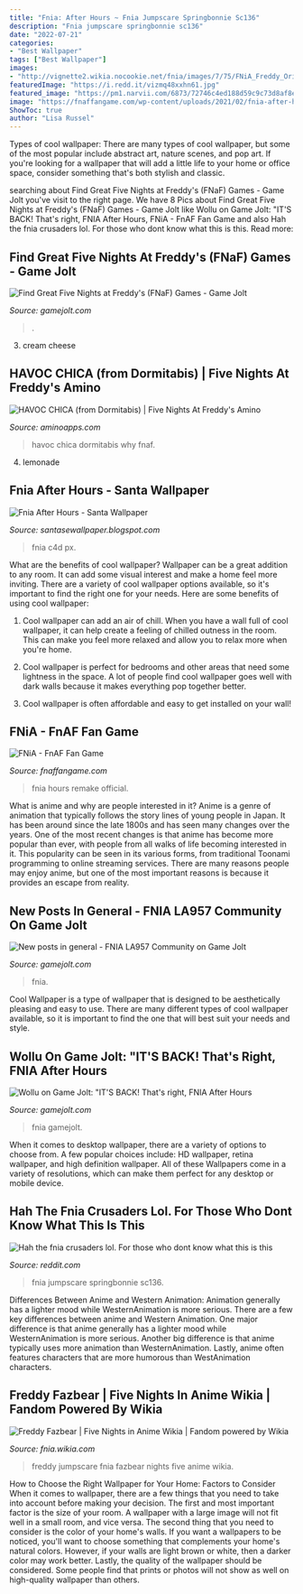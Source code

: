 ```yaml
---
title: "Fnia: After Hours ~ Fnia Jumpscare Springbonnie Sc136"
description: "Fnia jumpscare springbonnie sc136"
date: "2022-07-21"
categories:
- "Best Wallpaper"
tags: ["Best Wallpaper"]
images:
- "http://vignette2.wikia.nocookie.net/fnia/images/7/75/FNiA_Freddy_Original_Jumpscare.gif/revision/latest/scale-to-width-down/313?cb=20160203025910"
featuredImage: "https://i.redd.it/vizmq48xxhn61.jpg"
featured_image: "https://pm1.narvii.com/6873/72746c4ed188d59c9c73d8af8e7eab7757fff05ar1-1536-2048v2_hq.jpg"
image: "https://fnaffangame.com/wp-content/uploads/2021/02/fnia-after-hours-1-260x190.jpg"
ShowToc: true
author: "Lisa Russel"
---
```



Types of cool wallpaper:
There are many types of cool wallpaper, but some of the most popular include abstract art, nature scenes, and pop art. If you're looking for a wallpaper that will add a little life to your home or office space, consider something that's both stylish and classic.

	

		
searching about Find Great Five Nights at Freddy&#039;s (FNaF) Games - Game Jolt you've visit to the right page. We have 8 Pics about Find Great Five Nights at Freddy&#039;s (FNaF) Games - Game Jolt like Wollu on Game Jolt: &quot;IT&#039;S BACK! That&#039;s right, FNIA After Hours, FNiA - FnAF Fan Game and also Hah the fnia crusaders lol. For those who dont know what this is this. Read more:
		
    
## Find Great Five Nights At Freddy&#039;s (FNaF) Games - Game Jolt

<img loading=lazy src="https://m.gjcdn.net/game-thumbnail/500/564122-vvujce9f-v4.jpg" onerror="this.onerror=null;this.src='https://tse3.mm.bing.net/th?id=OIP.HkT4xkX70cWUho8u6V0MQwHaEK&amp;pid=15.1';" alt="Find Great Five Nights at Freddy&#039;s (FNaF) Games - Game Jolt">

_Source: gamejolt.com_

>. 

	

3. cream cheese 

    
## HAVOC CHICA (from Dormitabis) | Five Nights At Freddy&#039;s Amino

<img loading=lazy src="https://pm1.narvii.com/6873/72746c4ed188d59c9c73d8af8e7eab7757fff05ar1-1536-2048v2_hq.jpg" onerror="this.onerror=null;this.src='https://tse1.mm.bing.net/th?id=OIP.MZROLqWxv5acKvdn35osXwHaJ4&amp;pid=15.1';" alt="HAVOC CHICA (from Dormitabis) | Five Nights At Freddy&#039;s Amino">

_Source: aminoapps.com_

>havoc chica dormitabis why fnaf. 

	

4. lemonade 

    
## Fnia After Hours - Santa Wallpaper

<img loading=lazy src="https://i.pinimg.com/originals/cf/35/06/cf35062c38346805c4356c2c92fa5fb2.jpg" onerror="this.onerror=null;this.src='https://tse1.mm.bing.net/th?id=OIP.gVZezQEG5p1DC3_kNniGkQHaEK&amp;pid=15.1';" alt="Fnia After Hours - Santa Wallpaper">

_Source: santasewallpaper.blogspot.com_

>fnia c4d px. 

	

What are the benefits of cool wallpaper?
Wallpaper can be a great addition to any room. It can add some visual interest and make a home feel more inviting. There are a variety of cool wallpaper options available, so it's important to find the right one for your needs. Here are some benefits of using cool wallpaper: 
1. Cool wallpaper can add an air of chill. When you have a wall full of cool wallpaper, it can help create a feeling of chilled outness in the room. This can make you feel more relaxed and allow you to relax more when you're home. 

2. Cool wallpaper is perfect for bedrooms and other areas that need some lightness in the space. A lot of people find cool wallpaper goes well with dark walls because it makes everything pop together better. 

3. Cool wallpaper is often affordable and easy to get installed on your wall!

    
## FNiA - FnAF Fan Game

<img loading=lazy src="https://fnaffangame.com/wp-content/uploads/2021/02/fnia-after-hours-1-260x190.jpg" onerror="this.onerror=null;this.src='https://tse1.mm.bing.net/th?id=OIP.GN3tbVmpioe2sDe0fhENtQAAAA&amp;pid=15.1';" alt="FNiA - FnAF Fan Game">

_Source: fnaffangame.com_

>fnia hours remake official. 

	

What is anime and why are people interested in it?
Anime is a genre of animation that typically follows the story lines of young people in Japan. It has been around since the late 1800s and has seen many changes over the years. One of the most recent changes is that anime has become more popular than ever, with people from all walks of life becoming interested in it. This popularity can be seen in its various forms, from traditional Toonami programming to online streaming services. There are many reasons people may enjoy anime, but one of the most important reasons is because it provides an escape from reality.

    
## New Posts In General - FNIA LA957 Community On Game Jolt

<img loading=lazy src="https://m.gjcdn.net/fireside-post-image/900/8151556-ndmspk9b-v4.jpg" onerror="this.onerror=null;this.src='https://tse3.mm.bing.net/th?id=OIP.TjLlUlMNy0vU2MeUWdX5oAHaLS&amp;pid=15.1';" alt="New posts in general - FNIA LA957 Community on Game Jolt">

_Source: gamejolt.com_

>fnia. 

	

Cool Wallpaper is a type of wallpaper that is designed to be aesthetically pleasing and easy to use. There are many different types of cool wallpaper available, so it is important to find the one that will best suit your needs and style.

    
## Wollu On Game Jolt: &quot;IT&#039;S BACK! That&#039;s Right, FNIA After Hours

<img loading=lazy src="https://m.gjcdn.net/fireside-post-image/900/7231960-s6vg3hyt-v4.jpg" onerror="this.onerror=null;this.src='https://tse2.mm.bing.net/th?id=OIP.QZEY0BeO8tgDn4SKf9jECwHaHb&amp;pid=15.1';" alt="Wollu on Game Jolt: &quot;IT&#039;S BACK! That&#039;s right, FNIA After Hours">

_Source: gamejolt.com_

>fnia gamejolt. 

	

When it comes to desktop wallpaper, there are a variety of options to choose from. A few popular choices include: HD wallpaper, retina wallpaper, and high definition wallpaper. All of these Wallpapers come in a variety of resolutions, which can make them perfect for any desktop or mobile device. 

    
## Hah The Fnia Crusaders Lol. For Those Who Dont Know What This Is This

<img loading=lazy src="https://i.redd.it/vizmq48xxhn61.jpg" onerror="this.onerror=null;this.src='https://tse2.mm.bing.net/th?id=OIP.bevn6NIY1MqHn38uRdhzIgHaEh&amp;pid=15.1';" alt="Hah the fnia crusaders lol. For those who dont know what this is this">

_Source: reddit.com_

>fnia jumpscare springbonnie sc136. 

	

Differences Between Anime and Western Animation: Animation generally has a lighter mood while WesternAnimation is more serious.
There are a few key differences between anime and Western Animation. One major difference is that anime generally has a lighter mood while WesternAnimation is more serious. Another big difference is that anime typically uses more animation than WesternAnimation. Lastly, anime often features characters that are more humorous than WestAnimation characters.

    
## Freddy Fazbear | Five Nights In Anime Wikia | Fandom Powered By Wikia

<img loading=lazy src="http://vignette2.wikia.nocookie.net/fnia/images/7/75/FNiA_Freddy_Original_Jumpscare.gif/revision/latest/scale-to-width-down/313?cb=20160203025910" onerror="this.onerror=null;this.src='https://tse1.mm.bing.net/th?id=OIP.B-K971tEGV1tmwtjiRHtBQAAAA&amp;pid=15.1';" alt="Freddy Fazbear | Five Nights in Anime Wikia | Fandom powered by Wikia">

_Source: fnia.wikia.com_

>freddy jumpscare fnia fazbear nights five anime wikia. 

	

How to Choose the Right Wallpaper for Your Home: Factors to Consider
When it comes to wallpaper, there are a few things that you need to take into account before making your decision. The first and most important factor is the size of your room. A wallpaper with a large image will not fit well in a small room, and vice versa. 
The second thing that you need to consider is the color of your home's walls. If you want a wallpapers to be noticed, you'll want to choose something that complements your home's natural colors. However, if your walls are light brown or white, then a darker color may work better. 
Lastly, the quality of the wallpaper should be considered. Some people find that prints or photos will not show as well on high-quality wallpaper than others.

